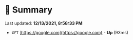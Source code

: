 # 📖 Summary
Last updated: **12/13/2021, 8:58:33 PM**

- `GET` [https://google.com](https://google.com) - **Up** (93ms)
